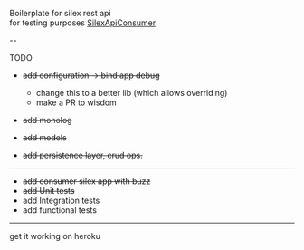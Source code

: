 Boilerplate for silex rest api  
for testing purposes [SilexApiConsumer](https://github.com/grandbora/SilexApiConsumer)  

--

TODO  
* <del>add configuration -> bind app debug</del>   
    * change this to a better lib (which allows overriding)  
    * make a PR to wisdom  

* <del>add monolog</del>  
* <del>add models</del>  
* <del>add persistence layer, crud ops.</del>  
  
---
* <del>add consumer silex app with buzz</del>  
* <del>add Unit tests
* add Integration tests
* add functional tests

---  
get it working on heroku  
